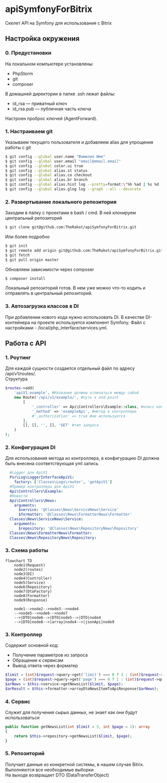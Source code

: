 # apiSymfonyForBitrix

Скелет API на Symfony для использования с Bitrix

## Настройка окружения

### 0. Предустановки

На локальном компьютере установлены:
- PhpStorm
- git
- composer

В домашней директории в папке .ssh лежат файлы:
- id_rsa — приватный ключ
- id_rsa.pub — публичная часть ключа

Настроен проброс ключей (AgentForward).


### 1. Настраиваем git
Указываем текущего пользователя и добавляем alias для упрощения работы с git
```bash
$ git config --global user.name "Фамилия Имя"
$ git config --global user.email "email@email.email"
$ git config --global color.ui true
$ git config --global alias.st status
$ git config --global alias.co checkout
$ git config --global alias.br branch
$ git config --global alias.hist log --pretty=format:\"%h %ad | %s %d [%an]\" --graph --date=short
$ git config --global alias.glog log --graph --all --decorate
```

### 2. Развертывание локального репозитория

Заходим в папку с проектами в bash / cmd. В ней клонируем центральный репозиторий
```bash
$ git clone git@github.com:TheRakot/apiSymfonyForBitrix.git
```
Или более подробно
```bash
$ git init
$ git remote add origin git@github.com:TheRakot/apiSymfonyForBitrix.git
$ git fetch
$ git pull origin master
```

Обновляем зависимости через composer
```bash
$ composer install
```

Локальный репозиторий готов. В нем уже можно что-то кодить и отправлять в центральный репозиторий.


### 3. Автозагрузка классов в DI

При добавлении нового кода нужно использовать DI.
В качестве DI-контейнера на проекте используется компонент Symfony.
Файл с настройками - /local/php_interface/services.yml.

## Работа с API

### 1. Роутинг
Для каждой сущности создается отдельный файл по адресу /api/v1/routes/.  <br/>
Структура

```php
$routes->add(
	'apiV1.example', #Название должны отличаться между собой
	new Route('/api/v1/example/', #путь к end-point
		[
			'_controller' => Api\Controllers\Example::class, #класс контроллера
			'_method' => 'exampleApi', #метод в контроллере
			#'_authorization' => true #не используется
		],
		[], [], '', [], 'GET' #тип запроса
	)
);
```

### 2. Конфигурация DI
Для использования метода из контроллера, в конфигурацию DI должна быть внесена соответствующая yml запись
```yaml
  #Logger для ApiV1
  Psr\Log\LoggerInterfaceApiV1:
    factory: ['Classes\Logs\router', 'getApiV1']
  #Пример контроллера для ApiV1
  Api\Controllers\Example:
  #Новости
  Api\Controllers\News:
    arguments:
      $service: '@Classes\News\ServiceNews\Service'
      $formatter: '@Classes\News\FormatterNews\Formatter'
  Classes\News\ServiceNews\Service:
    arguments:
      $repository: '@Classes\News\RepositoryNews\Repository'
  Classes\News\FormatterNews\Formatter:
  Classes\News\RepositoryNews\Repository:
```

### 3. Схема работы
```mermaid
flowchart TD
    node1(Request)  
    node2(routes) 
    node3(DI)
    node4(Controller) 
    node5(Service)
    node6(Repository)
    node7(DtoFactory)
    node8(Formatter)
    node9(Response)
    
    node1-->node2-->node3-->node4
    -->node5-->node6-->node7
    -->|DTO|node6-->|DTO|node5-->|DTO|node4
    -->|DTO|node8-->|array|node4-->|jsonApi|node9
```

### 3. Контроллер
Содержит основной код:
- Получение параметров из запроса
- Обращение к сервисам
- Вывод ответа через форматер

```php
$limit = (int)$request->query->get('limit') === 0 ? 3 : (int)$request->query->get('limit');
$page = (int)$request->query->get('page') === 0 ? 1 : (int)$request->query->get('page');
$arNews = $this->service->getNewsList($limit, $page);
$arResult = $this->formatter->arrayDtoNewsItemToApiResponse($arNews);
```

### 4. Сервис
Служит для получения сырых данных, не знает как они будут использоваться

```php
public function getNewsList(int $limit = 3, int $page = 1): array
{
    return $this->repository->getNewsList($limit, $page);
}
```

### 5. Репозиторий
Получает данные из конкретной системы, в нашем случае Bitrix. Выполняются все необходимые выборки <br>
На выходе возвращает DTO (DataTransferObject)